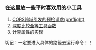 ### 在这里放一些平时喜欢用的小工具

1. [CORS跨域引发的预检请求(preflight)](./utils/fetch)
2. [深度比较全等工具函数](./utils/deepEqual)
3. [计算属性的实现](./utils/computed)

切记：一定要进入具体的路径去运行命令！！
